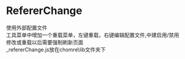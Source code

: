 RefererChange
============
使用外部配置文件<br /> 
工具菜单中增加一个重载菜单，左键重载，右键编辑配置文件,中建启用/禁用<br /> 
修改或重载以后需要强制刷新页面<br /> 
_refererChange.js放在chomre\lib文件夹下
